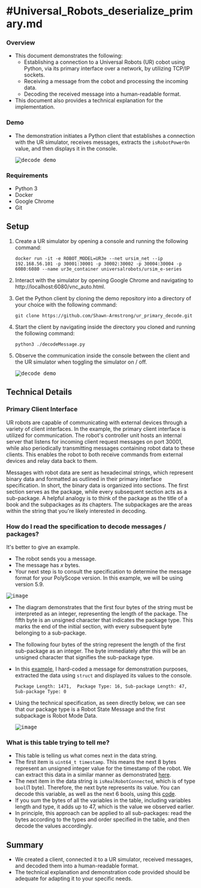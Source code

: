 # #Universal_Robots_deserialize_primary.md

### Overview
- This document demonstrates the following:
  - Establishing a connection to a Universal Robots (UR) cobot using Python, via its primary interface over a network, by utilizing TCP/IP sockets.
  - Receiving a message from the cobot and processing the incoming data.
  - Decoding the received message into a human-readable format.
- This document also provides a technical explanation for the implementation. 
  
### Demo
- The demonstration initiates a Python client that establishes a connection with the UR simulator, receives messages, extracts the `isRobotPowerOn` value, and then displays it in the console.
    
  <kbd>![decode_demo](https://user-images.githubusercontent.com/80125540/227660650-c607e6e6-79ae-4c0d-805e-4c3dca30ba40.gif)</kbd>

### Requirements 
- Python 3
- Docker
- Google Chrome
- Git

## Setup

1. Create a UR simulator by opening a console and running the following command:
     
   ```Console
   docker run -it -e ROBOT_MODEL=UR3e --net ursim_net --ip 192.168.56.101 -p 30001:30001 -p 30002:30002 -p 30004:30004 -p 6080:6080 --name ur3e_container universalrobots/ursim_e-series
   ```
2. Interact with the simulator by opening Google Chrome and navigating to http://localhost:6080/vnc_auto.html.

3. Get the Python client by cloning the demo repository into a directory of your choice with the following command:
     
   ```Console
   git clone https://github.com/Shawn-Armstrong/ur_primary_decode.git
   ```
   
4. Start the client by navigating inside the directory you cloned and running the following command:
     
   ```Console
   python3 ./decodeMessage.py
   ```
5. Observe the communication inside the console between the client and the UR simulator when toggling the simulator on / off.
     
   <kbd>![decode_demo](https://user-images.githubusercontent.com/80125540/227660650-c607e6e6-79ae-4c0d-805e-4c3dca30ba40.gif)</kbd>
   
## Technical Details

### Primary Client Interface
UR robots are capable of communicating with external devices through a variety of client interfaces. In the example, the primary client interface is utilized for communication. The robot's controller unit hosts an internal server that listens for incoming client request messages on port 30001, while also periodically transmitting messages containing robot data to these clients. This enables the robot to both receive commands from external devices and relay data back to them. 

Messages with robot data are sent as hexadecimal strings, which represent binary data and formatted as outlined in their primary interface specification. In short, the binary data is organized into sections. The first section serves as the package, while every subsequent section acts as a sub-package. A helpful analogy is to think of the package as the title of a book and the subpackages as its chapters. The subpackages are the areas within the string that you're likely interested in decoding. 

### How do I read the specification to decode messages / packages?

It's better to give an example. 
- The robot sends you a message. 
- The message has $x$ bytes.
- Your next step is to consult the specification to determine the message format for your PolyScope version. In this example, we will be using version 5.9.

<kbd>![image](https://user-images.githubusercontent.com/80125540/227675068-58fcf29f-00d9-436e-b287-129f21b1595f.png)</kbd>

- The diagram demonstrates that the first four bytes of the string must be interpreted as an integer, representing the length of the package. The fifth byte is an unsigned character that indicates the package type. This marks the end of the initial section, with every subsequent byte belonging to a sub-package.
- The following four bytes of the string represent the length of the first sub-package as an integer. The byte immediately after this will be an unsigned character that signifies the sub-package type.
- In this [example](https://onlinegdb.com/LYKpUJUTNb), I hard-coded a message for demonstration purposes, extracted the data using `struct` and displayed its values to the console. 
    
  ```Console
  Package Length: 1471,  Package Type: 16, Sub-package Length: 47, Sub-package Type: 0
  ```

- Using the technical specification, as seen directly below, we can see that our package type is a Robot State Message and the first subpackage is Robot Mode Data.
    
  <kbd>![image](https://user-images.githubusercontent.com/80125540/227684736-817e2eda-a94d-48dc-89b0-0d1b69fd5a4e.png)</kbd>

### What is this table trying to tell me?
- This table is telling us what comes next in the data string.
- The first item is `uint64_t timestamp`. This means the next 8 bytes represent an unsigned integer value for the timestamp of the robot. We can extract this data in a similar manner as demonstrated [here](https://onlinegdb.com/WTkt0g_8u).
- The next item in the data string is `isRealRobotConnected`, which is of type `bool`(1 byte). Therefore, the next byte represents its value. You can decode this variable, as well as the next 6 bools, using this [code](https://onlinegdb.com/H4iXgkbUL).
- If you sum the bytes of all the variables in the table, including variables length and type, it adds up to 47, which is the value we observed earlier.
- In principle, this approach can be applied to all sub-packages: read the bytes according to the types and order specified in the table, and then decode the values accordingly.

## Summary
- We created a client, connected it to a UR simulator, received messages, and decoded them into a human-readable format.
- The technical explanation and demonstration code provided should be adequate for adapting it to your specific needs.
